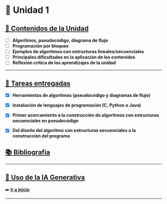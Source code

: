 # 📘 Unidad 1  

## [🧩 Contenidos de la Unidad](/unidad1/contenidosUnidad/algoritmos.md)
- [ ] **Algoritmos, pseudocódigo, diagrama de flujo**  
- [ ] **Programación por bloques**  
- [ ] **Ejemplos de algoritmos con estructuras lineales/secuenciales**  
- [ ] **Principales dificultades en la aplicación de los contenidos**  
- [ ] **Reflexión crítica de los aprendizajes de la unidad**  

---

## [📂 Tareas entregadas](/unidad1/contenidosUnidad/tareas.md)
- [x] **Herramientas de algoritmos (pseudocódigo y diagramas de flujo)**  
- [x] **Instalación de lenguajes de programación (C, Python o Java)**  
- [x] **Primer acercamiento a la construcción de algoritmos con estructuras secuenciales en pseudocódigo**  
- [x] **Del diseño del algoritmo con estructuras secuenciales a la construcción del programa**


## [📚 Bibliografía](/bibliografía.md)
  
---

## [🤖 Uso de la IA Generativa](/unidad1/contenidosUnidad/usoIA.md)

➡️ [**Ir a inicio**](cover.md)

---

